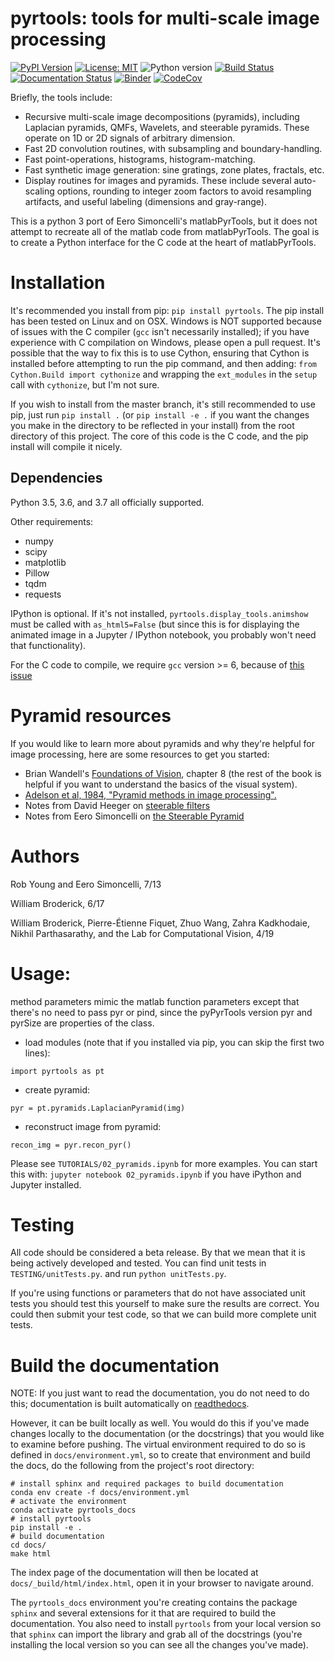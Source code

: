 # pyrtools: tools for multi-scale image processing

[![PyPI Version](https://img.shields.io/pypi/v/pyrtools.svg)](https://pypi.org/project/pyrtools/)
[![License: MIT](https://img.shields.io/badge/License-MIT-yellow.svg)](https://github.com/LabForComputationalVision/pyrtools/blob/master/LICENSE)
![Python version](https://img.shields.io/badge/python-3.5%7C3.6%7C3.7-blue.svg)
[![Build Status](https://travis-ci.com/LabForComputationalVision/pyrtools.svg?branch=master)](https://travis-ci.com/LabForComputationalVision/pyrtools)
[![Documentation Status](https://readthedocs.org/projects/pyrtools/badge/?version=latest)](https://pyrtools.readthedocs.io/en/latest/?badge=latest)
[![Binder](https://mybinder.org/badge_logo.svg)](https://mybinder.org/v2/gh/LabForComputationalVision/pyrtools/v0.9.3?filepath=TUTORIALS%2F)
[![CodeCov](https://badgen.net/codecov/c/github/LabForComputationalVision/pyrtools)](https://codecov.io/gh/LabForComputationalVision/pyrtools)

Briefly, the tools include:
  - Recursive multi-scale image decompositions (pyramids), including
    Laplacian pyramids, QMFs, Wavelets, and steerable pyramids.  These
    operate on 1D or 2D signals of arbitrary dimension.
  - Fast 2D convolution routines, with subsampling and boundary-handling.
  - Fast point-operations, histograms, histogram-matching.
  - Fast synthetic image generation: sine gratings, zone plates, fractals, etc.
  - Display routines for images and pyramids.  These include several
    auto-scaling options, rounding to integer zoom factors to avoid
    resampling artifacts, and useful labeling (dimensions and gray-range).

This is a python 3 port of Eero Simoncelli's matlabPyrTools, but it
does not attempt to recreate all of the matlab code from
matlabPyrTools. The goal is to create a Python interface for the C
code at the heart of matlabPyrTools.

# Installation

It's recommended you install from pip: `pip install pyrtools`. The pip
install has been tested on Linux and on OSX. Windows is NOT supported
because of issues with the C compiler (`gcc` isn't necessarily
installed); if you have experience with C compilation on Windows,
please open a pull request. It's possible that the way to fix this is
to use Cython, ensuring that Cython is installed before attempting to
run the pip command, and then adding: `from Cython.Build import
cythonize` and wrapping the `ext_modules` in the `setup` call with
`cythonize`, but I'm not sure.

If you wish to install from the master branch, it's still recommended
to use pip, just run `pip install .` (or `pip install -e .` if you
want the changes you make in the directory to be reflected in your
install) from the root directory of this project. The core of this
code is the C code, and the pip install will compile it nicely.

## Dependencies

Python 3.5, 3.6, and 3.7 all officially supported.

Other requirements:
 - numpy
 - scipy
 - matplotlib
 - Pillow
 - tqdm
 - requests

IPython is optional. If it's not installed,
`pyrtools.display_tools.animshow` must be called with `as_html5=False`
(but since this is for displaying the animated image in a Jupyter /
IPython notebook, you probably won't need that functionality).

For the C code to compile, we require `gcc` version >= 6, because of
[this
issue](https://stackoverflow.com/questions/46504700/gcc-compiler-not-recognizing-fno-plt-option)

# Pyramid resources

If you would like to learn more about pyramids and why they're helpful
for image processing, here are some resources to get you started:

 - Brian Wandell's [Foundations of
   Vision](https://foundationsofvision.stanford.edu/chapter-8-multiresolution-image-representations/),
   chapter 8 (the rest of the book is helpful if you want to
   understand the basics of the visual system).
 - [Adelson et al, 1984, "Pyramid methods in image
   processing".](http://persci.mit.edu/pub_pdfs/RCA84.pdf)
 - Notes from David Heeger on [steerable
   filters](http://www.cns.nyu.edu/~david/handouts/steerable.pdf)
 - Notes from Eero Simoncelli on [the Steerable
   Pyramid](http://www.cns.nyu.edu/~eero/STEERPYR/)

# Authors

Rob Young and Eero Simoncelli, 7/13

William Broderick, 6/17

William Broderick, Pierre-Étienne Fiquet, Zhuo Wang, Zahra Kadkhodaie,
Nikhil Parthasarathy, and the Lab for Computational Vision, 4/19

# Usage:

method parameters mimic the matlab function parameters except that there's no
need to pass pyr or pind, since the pyPyrTools version pyr and pyrSize are
properties of the class.

- load modules (note that if you installed via pip, you can skip the
  first two lines):
```
import pyrtools as pt
```

- create pyramid:
```
pyr = pt.pyramids.LaplacianPyramid(img)
```

- reconstruct image from pyramid:
```
recon_img = pyr.recon_pyr()
```

Please see `TUTORIALS/02_pyramids.ipynb` for more examples.  You can
start this with: `jupyter notebook 02_pyramids.ipynb` if you have iPython
and Jupyter installed.

# Testing

All code should be considered a beta release.  By that we mean that it is being
actively developed and tested.  You can find unit tests in
`TESTING/unitTests.py`.
and run
`python unitTests.py`.

If you're using functions or parameters that do not have associated unit
tests you should test this yourself to make sure the results are correct.
You could then submit your test code, so that we can build more complete
unit tests.

# Build the documentation

NOTE: If you just want to read the documentation, you do not need to
do this; documentation is built automatically on
[readthedocs](https://pyrtools.readthedocs.io/en/latest/).

However, it can be built locally as well. You would do this if you've
made changes locally to the documentation (or the docstrings) that you
would like to examine before pushing. The virtual environment required
to do so is defined in `docs/environment.yml`, so to create that
environment and build the docs, do the following from the project's
root directory:

```
# install sphinx and required packages to build documentation
conda env create -f docs/environment.yml
# activate the environment
conda activate pyrtools_docs
# install pyrtools
pip install -e .
# build documentation
cd docs/
make html
```

The index page of the documentation will then be located at
`docs/_build/html/index.html`, open it in your browser to navigate
around.

The `pyrtools_docs` environment you're creating contains the package
`sphinx` and several extensions for it that are required to build the
documentation. You also need to install `pyrtools` from your local
version so that `sphinx` can import the library and grab all of the
docstrings (you're installing the local version so you can see all the
changes you've made).
